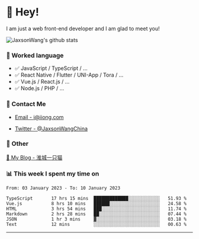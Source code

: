 # 👋 Hey!

I am just a web front-end developer and I am glad to meet you!

![JaxsonWang's github stats](https://github-readme-stats.vercel.app/api?username=JaxsonWang&&show_icons=true&&title_color=1abc9c&&icon_color=1abc9c)


### 📝 Worked language

- ✅ JavaScript / TypeScript / ...
- ✅ React Native / Flutter / UNI-App / Tora / ...
- ✅ Vue.js / React.js / ...
- ✅ Node.js / PHP / ...

### 📮 Contact Me

- [Email - i@iiong.com](mailto:i@iiong.com)

- [Twitter - @JaxsonWangChina](https://twitter.com/JaxsonWangChina)

### 🤪 Other

[📌 My Blog - 淮城一只猫](https://iiong.com)

### 📊 This week I spent my time on

<!--START_SECTION:waka-->

```text
From: 03 January 2023 - To: 10 January 2023

TypeScript       17 hrs 15 mins  █████████████░░░░░░░░░░░░   51.93 %
Vue.js           8 hrs 10 mins   ██████░░░░░░░░░░░░░░░░░░░   24.58 %
HTML             3 hrs 54 mins   ███░░░░░░░░░░░░░░░░░░░░░░   11.74 %
Markdown         2 hrs 28 mins   ██░░░░░░░░░░░░░░░░░░░░░░░   07.44 %
JSON             1 hr 3 mins     ▓░░░░░░░░░░░░░░░░░░░░░░░░   03.18 %
Text             12 mins         ░░░░░░░░░░░░░░░░░░░░░░░░░   00.63 %
```

<!--END_SECTION:waka-->

---
